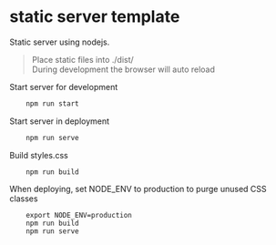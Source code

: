 # static server template

Static server using nodejs.

> Place static files into ./dist/  
> During development the browser will auto reload


Start server for development

```sh
    npm run start
```

Start server in deployment

```sh
    npm run serve
```

Build styles.css
```
    npm run build
```

When deploying, set NODE_ENV to production to purge unused CSS classes
```
    export NODE_ENV=production
    npm run build
    npm run serve
```
